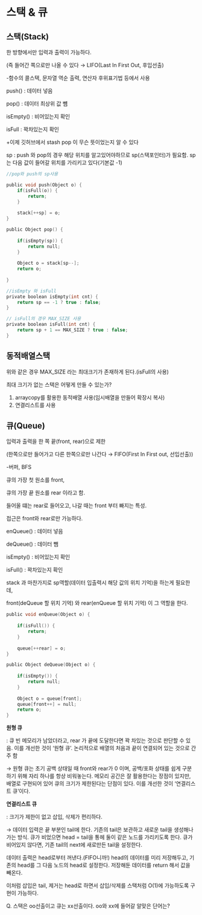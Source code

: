 # 스택 & 큐

## 스택(Stack)

한 방향에서만 입력과 출력이 가능하다.

(즉 들어간 쪽으로만 나올 수 있다 → LIFO(Last In First Out, 후입선출)

-함수의 콜스택, 문자열 역순 출력, 연산자 후위표기법 등에서 사용

push() : 데이터 넣음

pop() : 데이터 최상위 값 뻄

isEmpty() : 비어있는지 확인

isFull : 꽉차있는지 확인

+이제 깃허브에서 stash pop 이 무슨 뜻이었는지 알 수 있다

sp : push 와 pop의 경우 해당 위치를 알고있어야하므로 sp(스택포인터)가 필요함. sp는 다음 값이 들어갈 위치를 가리키고 있다(기본값 -1)

```c
//pop와 push의 sp사용

public void push(Object o) {
    if(isFull(o)) {
        return;
    }
    
    stack[++sp] = o;
}

public Object pop() {
    
    if(isEmpty(sp)) {
        return null;
    }
    
    Object o = stack[sp--];
    return o;
    
}
```

```c
//isEmpty 와 isFull
private boolean isEmpty(int cnt) {
    return sp == -1 ? true : false;
}

// isFull의 경우 MAX_SIZE 사용
private boolean isFull(int cnt) {
    return sp + 1 == MAX_SIZE ? true : false;
}
```

## 동적배열스택

위와 같은 경우 MAX_SIZE 라는 최대크기가 존재하게 된다.(isFull의 사용)

최대 크기가 없는 스택은 어떻게 만들 수 있는가?

1. arraycopy를 활용한 동적배열 사용(임시배열을 만들어 확장시 복사)
2. 연결리스트를 사용

## 큐(Queue)

입력과 출력을 한 쪽 끝(front, rear)으로 제한

(한쪽으로만 들어가고 다른 한쪽으로만 나간다 → FIFO(First In First out, 선입선출))

-버퍼, BFS

큐의 가장 첫 원소를 front, 

큐의 가장 끝 원소를 rear 이라고 함.

들어올 떄는 rear로 들어오고, 나갈 때는 front 부터 빠지는 특성.

접근은 front와 rear로만 가능하다.

enQueue() : 데이터 넣음

deQueue() : 데이터 뺌

isEmpty() : 비어있는지 확인

isFull() : 꽉차있는지 확인

stack 과 마찬가지로 sp역할(데이터 입출력시 해당 값의 위치 기억)을 하는게 필요한 데,

front(deQueue 할 위치 기억) 와 rear(enQueue 할 위치 기억) 이 그 역할을 한다.

```c
public void enQueue(Object o) {
    
    if(isFull()) {
        return;
    }
    
    queue[++rear] = o;
}
```

```c
public Object deQueue(Object o) {
    
    if(isEmpty()) { 
        return null;
    }
    
    Object o = queue[front];
    queue[front++] = null;
    return o;
}
```

**원형 큐**

:  큐 빈 메모리가 남았더라고, rear 가 끝에 도달한다면 꽉 차있는 것으로 판단할 수 있음. 이를 개선한 것이 ‘원형 큐’. 논리적으로 배열의 처음과 끝이 연결되어 있는 것으로 간주 함

→ 원형 큐는 초기 공백 상태일 때 front와 rear가 0 이며, 공백/포화 상태를 쉽게 구분하기 위해 자리 하나를 항상 비워놓는다. 메모리 공간은 잘 활용한다는 장점이 있지만, 배열로 구현되어 있어 큐의 크기가 제한된다는 단점이 있다. 이를 개선한 것이 ‘연결리스트 큐’이다.

**연결리스트 큐**

: 크기가 제한이 없고 삽입, 삭제가 편리하다.

→ 데이터 입력은 끝 부분인 tail에 한다. 기존의 tail은 보관하고 새로운 tail을 생성해나가는 방식. 큐가 비었으면 head = tail을 통헤 둘이 같은 노드를 가리키도록 한다. 큐가 비어있지 않다면, 기존 tail의 next에 새로만든 tail을 설정한다.

데이터 출력은 head로부터 꺼낸다.(FIFO니까!) head의 데이터를 미리 저장해두고, 기존의 head를 그 다음 노드의 head로 설정한다. 저장해둔 데이터를 return 해서 값을 빼온다. 

이처럼 삽입은 tail, 제거는 head로 하면서 삽입/삭제를 스택처럼 O(1)에 가능하도록 구현이 가능하다.


Q. 스택은 oo선출이고 큐는 xx선출이다. oo와 xx에 들어갈 알맞은 단어는?
